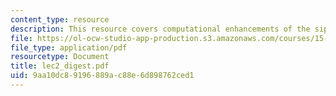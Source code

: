 ```yaml
---
content_type: resource
description: This resource covers computational enhancements of the siplex methods.
file: https://ol-ocw-studio-app-production.s3.amazonaws.com/courses/15-094j-systems-optimization-models-and-computation-sma-5223-spring-2004/9aa10dc89196889ac88e6d898762ced1_lec2_digest.pdf
file_type: application/pdf
resourcetype: Document
title: lec2_digest.pdf
uid: 9aa10dc8-9196-889a-c88e-6d898762ced1
---
```

